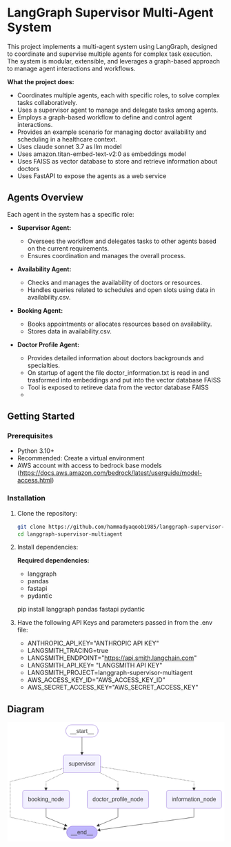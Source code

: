 # LangGraph Supervisor Multi-Agent System

This project implements a multi-agent system using LangGraph, designed to coordinate and supervise multiple agents for complex task execution. The system is modular, extensible, and leverages a graph-based approach to manage agent interactions and workflows.

**What the project does:**
- Coordinates multiple agents, each with specific roles, to solve complex tasks collaboratively.
- Uses a supervisor agent to manage and delegate tasks among agents.
- Employs a graph-based workflow to define and control agent interactions.
- Provides an example scenario for managing doctor availability and scheduling in a healthcare context.
- Uses claude sonnet 3.7 as llm model
- Uses amazon.titan-embed-text-v2:0 as embeddings model
- Uses FAISS as vector database to store and retrieve information about doctors
- Uses FastAPI to expose the agents as a web service

## Agents Overview
Each agent in the system has a specific role:

- **Supervisor Agent:**
    - Oversees the workflow and delegates tasks to other agents based on the current requirements.
    - Ensures coordination and manages the overall process.

- **Availability Agent:**
    - Checks and manages the availability of doctors or resources.
    - Handles queries related to schedules and open slots using data in availability.csv.

- **Booking Agent:**
    - Books appointments or allocates resources based on availability.
    - Stores data in availability.csv.

- **Doctor Profile Agent:**
    - Provides detailed information about doctors backgrounds and specialties.
    - On startup of agent the file doctor_information.txt is read in and trasformed into embeddings and put into the vector database FAISS
    - Tool is exposed to retireve data from the vector database FAISS
    - 
  

## Getting Started

### Prerequisites
- Python 3.10+
- Recommended: Create a virtual environment
- AWS account with access to bedrock base models (https://docs.aws.amazon.com/bedrock/latest/userguide/model-access.html)


### Installation
1. Clone the repository:
   ```bash
   git clone https://github.com/hammadyaqoob1985/langgraph-supervisor-multiagent
   cd langgraph-supervisor-multiagent
   ```
2. Install dependencies:

   **Required dependencies:**
   - langgraph
   - pandas
   - fastapi
   - pydantic

   pip install langgraph pandas fastapi pydantic


3. Have the following API Keys and parameters passed in from the .env file:
   - ANTHROPIC_API_KEY="ANTHROPIC API KEY"
   - LANGSMITH_TRACING=true
   - LANGSMITH_ENDPOINT="https://api.smith.langchain.com"
   - LANGSMITH_API_KEY= "LANGSMITH API KEY"
   - LANGSMITH_PROJECT=langgraph-supervisor-multiagent
   - AWS_ACCESS_KEY_ID="AWS_ACCESS_KEY_ID"
   - AWS_SECRET_ACCESS_KEY="AWS_SECRET_ACCESS_KEY"

## Diagram

![Alt text](supervisor_multi_agent.png)



